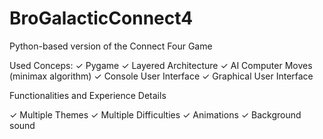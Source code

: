 # BroGalacticConnect4
Python-based version of the Connect Four Game

Used Conceps:
  ✓ Pygame
  ✓ Layered Architecture
  ✓ AI Computer Moves (minimax algorithm)
  ✓ Console User Interface
  ✓ Graphical User Interface
  
 Functionalities and Experience Details
  
  ✓ Multiple Themes
  ✓ Multiple Difficulties
  ✓ Animations
  ✓ Background sound
  
